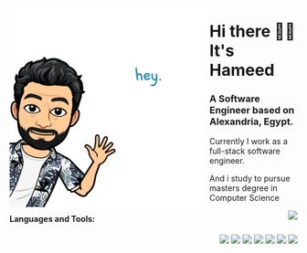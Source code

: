 <img align="left" src="https://github.com/7ameed/7ameed/blob/master/hey.png" width="350"> <h1>Hi there 👋🏼 It's Hameed</h1>
<h3> A Software Engineer based on Alexandria, Egypt. </h3>

<p> Currently I work as a full-stack software engineer. </p>
<p> And i study to pursue masters degree in Computer Science </p>

<img align="right" src="https://github-readme-stats.vercel.app/api?username=7ameed&show_icons=true&hide_border=true" >

<div width="100%">
<h4> Languages and Tools: </h4>
<p align="right">
  <img src="https://media3.giphy.com/media/kdFc8fubgS31b8DsVu/giphy.webp" width="50">
  <img src="https://media.giphy.com/media/SU2ic3wTfuC6JhD1lA/giphy.gif" width="50">
  <img src="https://media3.giphy.com/media/ln7z2eWriiQAllfVcn/200w.webp" width="50">
  <img src="https://i.giphy.com/media/LMt9638dO8dftAjtco/200.webp" width="50">
  <img src="https://i.giphy.com/media/eNAsjO55tPbgaor7ma/200w.webp" width="50">
  <img src="https://media.giphy.com/media/kH1DBkPNyZPOk0BxrM/giphy.gif" width="100">
  <img src="https://i.giphy.com/media/IdyAQJVN2kVPNUrojM/200.webp" width="50">
</p>
</div>
